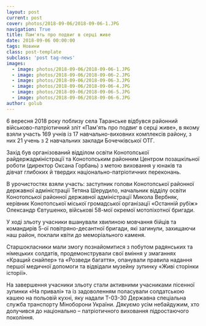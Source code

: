 ```yaml
---
layout: post
current: post
cover: photos/2018-09-06/2018-09-06-1.JPG
navigation: True
title: Пам'ять про подвиг в серці живе
date: 2018-09-06 00:00:00
tags: Новини
class: post-template
subclass: 'post tag-news'
images:
  - image: photos/2018-09-06/2018-09-06-1.JPG
  - image: photos/2018-09-06/2018-09-06-2.JPG
  - image: photos/2018-09-06/2018-09-06-3.JPG
  - image: photos/2018-09-06/2018-09-06-4.JPG
  - image: photos/2018-09-06/2018-09-06-5.JPG
  - image: photos/2018-09-06/2018-09-06-6.JPG
author: golub
---
```


6 вересня 2018 року поблизу села Таранське відбувся районний військово-патріотичний зліт «Пам'ять про подвиг в серці живе»,  в якому взяли участь 169 учнів із 17 навчально-виховних комплексів району, з них 21 учень з 2 навчальних заклади Бочечківської ОТГ.

Захід був організований відділом освіти Конотопської райдержадміністрації та  Конотопським районним Центром позашкільної роботи (директор Оксана Горбань) з метою виховання у юнаків та дівчат глибоких й твердих національно-патріотичних переконань. 

В урочистостях взяли участь: заступник голови Конотопської районної державної адміністрації Тетяна Шерудило, начальник відділу освіти Конотопської районної державної адміністрації Микола Вербняк, керівник Конотопської міської громадської організації «Останній рубіж» Олександр Євтушенко, військові 58-мої окремої мотопіхотної бригади.

У ході зльоту учасники вшанували хвилиною мовчання бійців та командирів 5-ої повітряно-десантної бригади, які загинули, захищаючи наш район, поклали квіти до меморіального каменя.

Старшокласники  мали змогу познайомитися з побутом радянських та німецьких солдатів, продемонстрували свої вміння у змаганнях  «Кращий снайпер» та «Розведи багаття», опанували правила надання першої медичної допомоги та відвідали музейну зупинку «Живі сторінки історії».

На завершення учасники зльоту стали активними учасниками пісенної зупинки  «На привалі» та  із задоволенням поласували солдатською кашею  на польовій кухні, яку надали  Т-03-30 Державна спеціальна служба транспорту Міноборони України.
Дякуємо усім небайдужим, хто долучився до національно – патріотичного виховання підростаючого покоління.
